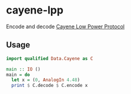 cayene-lpp
==========

Encode and decode [Cayene Low Power Protocol](https://github.com/myDevicesIoT/cayenne-docs/blob/master/docs/LORA.md#cayenne-low-power-payload)

Usage
-----

```haskell
import qualified Data.Cayene as C

main :: IO ()
main = do
  let x = (0, AnalogIn 4.48)
  print $ C.decode $ C.encode x
```
